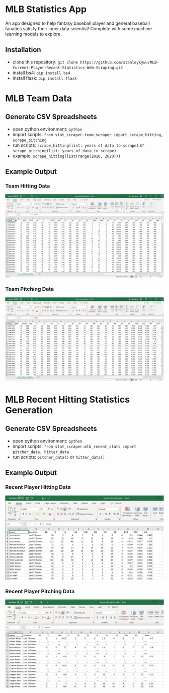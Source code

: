 # MLB Statistics App
An app designed to help fantasy baseball player and general baseball fanatics satisfy their inner data scientist! Complete with some machine learning models to explore.

## Installation
- clone this repository: `git clone https://github.com/stanleykywu/MLB-Current-Player-Recent-Statistics-Web-Scraping.git`
- install bs4: `pip install bs4`
- install flask: `pip install flask`

# MLB Team Data
## Generate CSV Spreadsheets
- open python environment: `python`
- import scripts: `from stat_scraper.team_scraper import scrape_hitting, scrape_pitching`
- run scripts: `scrape_hitting(list: years of data to scrape)` or `scrape_pitching(list: years of data to scrape)`
- example: `scrape_hitting(list(range(2010, 2020)))`

## Example Output
### Team Hitting Data
![Alt text](resources/team_hitting_example.PNG?raw=true)

### Team Pitching Data
![Alt text](resources/team_pitching_example.PNG?raw=true)

# MLB Recent Hitting Statistics Generation
## Generate CSV Spreadsheets
- open python environment: `python`
- import scripts: `from stat_scraper.mlb_recent_stats import pitcher_data, hitter_data`
- run scripts: `pitcher_data()` or `hitter_data()`

## Example Output
### Recent Player Hitting Data
![Alt text](resources/hitter_example.PNG?raw=true)

### Recent Player Pitching Data
![Alt text](resources/pitcher_example.PNG?raw=true)
